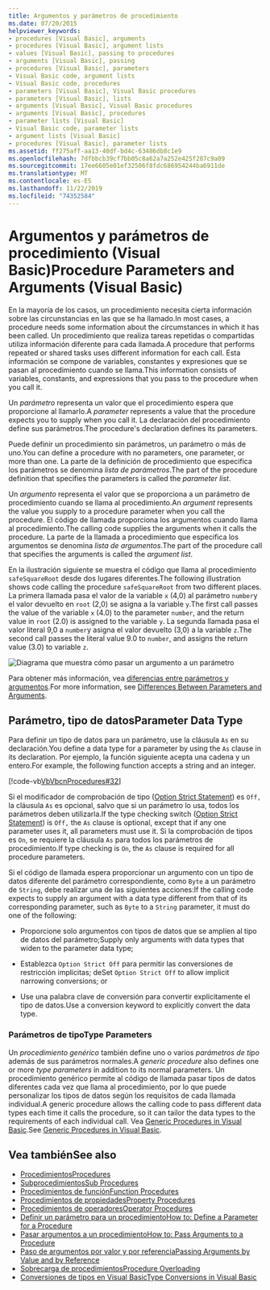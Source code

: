```yaml
---
title: Argumentos y parámetros de procedimiento
ms.date: 07/20/2015
helpviewer_keywords:
- procedures [Visual Basic], arguments
- procedures [Visual Basic], argument lists
- values [Visual Basic], passing to procedures
- arguments [Visual Basic], passing
- procedures [Visual Basic], parameters
- Visual Basic code, argument lists
- Visual Basic code, procedures
- parameters [Visual Basic], Visual Basic procedures
- parameters [Visual Basic], lists
- arguments [Visual Basic], Visual Basic procedures
- arguments [Visual Basic], procedures
- parameter lists [Visual Basic]
- Visual Basic code, parameter lists
- argument lists [Visual Basic]
- procedures [Visual Basic], parameter lists
ms.assetid: ff275aff-aa13-40df-bd4c-63486db8c1e9
ms.openlocfilehash: 7dfbbcb39cf7bb05c8a62a7a252e425f287c9a09
ms.sourcegitcommit: 17ee6605e01ef32506f8fdc686954244ba6911de
ms.translationtype: MT
ms.contentlocale: es-ES
ms.lasthandoff: 11/22/2019
ms.locfileid: "74352584"
---
```

# <a name="procedure-parameters-and-arguments-visual-basic"></a><span data-ttu-id="9cee9-102">Argumentos y parámetros de procedimiento (Visual Basic)</span><span class="sxs-lookup"><span data-stu-id="9cee9-102">Procedure Parameters and Arguments (Visual Basic)</span></span>
<span data-ttu-id="9cee9-103">En la mayoría de los casos, un procedimiento necesita cierta información sobre las circunstancias en las que se ha llamado.</span><span class="sxs-lookup"><span data-stu-id="9cee9-103">In most cases, a procedure needs some information about the circumstances in which it has been called.</span></span> <span data-ttu-id="9cee9-104">Un procedimiento que realiza tareas repetidas o compartidas utiliza información diferente para cada llamada.</span><span class="sxs-lookup"><span data-stu-id="9cee9-104">A procedure that performs repeated or shared tasks uses different information for each call.</span></span> <span data-ttu-id="9cee9-105">Esta información se compone de variables, constantes y expresiones que se pasan al procedimiento cuando se llama.</span><span class="sxs-lookup"><span data-stu-id="9cee9-105">This information consists of variables, constants, and expressions that you pass to the procedure when you call it.</span></span>  
  
 <span data-ttu-id="9cee9-106">Un *parámetro* representa un valor que el procedimiento espera que proporcione al llamarlo.</span><span class="sxs-lookup"><span data-stu-id="9cee9-106">A *parameter* represents a value that the procedure expects you to supply when you call it.</span></span> <span data-ttu-id="9cee9-107">La declaración del procedimiento define sus parámetros.</span><span class="sxs-lookup"><span data-stu-id="9cee9-107">The procedure's declaration defines its parameters.</span></span>  
  
 <span data-ttu-id="9cee9-108">Puede definir un procedimiento sin parámetros, un parámetro o más de uno.</span><span class="sxs-lookup"><span data-stu-id="9cee9-108">You can define a procedure with no parameters, one parameter, or more than one.</span></span> <span data-ttu-id="9cee9-109">La parte de la definición de procedimiento que especifica los parámetros se denomina *lista de parámetros*.</span><span class="sxs-lookup"><span data-stu-id="9cee9-109">The part of the procedure definition that specifies the parameters is called the *parameter list*.</span></span>  
  
 <span data-ttu-id="9cee9-110">Un *argumento* representa el valor que se proporciona a un parámetro de procedimiento cuando se llama al procedimiento.</span><span class="sxs-lookup"><span data-stu-id="9cee9-110">An *argument* represents the value you supply to a procedure parameter when you call the procedure.</span></span> <span data-ttu-id="9cee9-111">El código de llamada proporciona los argumentos cuando llama al procedimiento.</span><span class="sxs-lookup"><span data-stu-id="9cee9-111">The calling code supplies the arguments when it calls the procedure.</span></span> <span data-ttu-id="9cee9-112">La parte de la llamada a procedimiento que especifica los argumentos se denomina *lista de argumentos*.</span><span class="sxs-lookup"><span data-stu-id="9cee9-112">The part of the procedure call that specifies the arguments is called the *argument list*.</span></span>  
  
 <span data-ttu-id="9cee9-113">En la ilustración siguiente se muestra el código que llama al procedimiento `safeSquareRoot` desde dos lugares diferentes.</span><span class="sxs-lookup"><span data-stu-id="9cee9-113">The following illustration shows code calling the procedure `safeSquareRoot` from two different places.</span></span> <span data-ttu-id="9cee9-114">La primera llamada pasa el valor de la variable `x` (4,0) al parámetro `number`y el valor devuelto en `root` (2,0) se asigna a la variable `y`.</span><span class="sxs-lookup"><span data-stu-id="9cee9-114">The first call passes the value of the variable `x` (4.0) to the parameter `number`, and the return value in `root` (2.0) is assigned to the variable `y`.</span></span> <span data-ttu-id="9cee9-115">La segunda llamada pasa el valor literal 9,0 a `number`y asigna el valor devuelto (3,0) a la variable `z`.</span><span class="sxs-lookup"><span data-stu-id="9cee9-115">The second call passes the literal value 9.0 to `number`, and assigns the return value (3.0) to variable `z`.</span></span>  
  
 ![Diagrama que muestra cómo pasar un argumento a un parámetro](./media/procedure-parameters-and-arguments/pass-argument-parameter.gif)  
  
 <span data-ttu-id="9cee9-117">Para obtener más información, vea [diferencias entre parámetros y argumentos](./differences-between-parameters-and-arguments.md).</span><span class="sxs-lookup"><span data-stu-id="9cee9-117">For more information, see [Differences Between Parameters and Arguments](./differences-between-parameters-and-arguments.md).</span></span>  
  
## <a name="parameter-data-type"></a><span data-ttu-id="9cee9-118">Parámetro, tipo de datos</span><span class="sxs-lookup"><span data-stu-id="9cee9-118">Parameter Data Type</span></span>  
 <span data-ttu-id="9cee9-119">Para definir un tipo de datos para un parámetro, use la cláusula `As` en su declaración.</span><span class="sxs-lookup"><span data-stu-id="9cee9-119">You define a data type for a parameter by using the `As` clause in its declaration.</span></span> <span data-ttu-id="9cee9-120">Por ejemplo, la función siguiente acepta una cadena y un entero.</span><span class="sxs-lookup"><span data-stu-id="9cee9-120">For example, the following function accepts a string and an integer.</span></span>  
  
 [!code-vb[VbVbcnProcedures#32](~/samples/snippets/visualbasic/VS_Snippets_VBCSharp/VbVbcnProcedures/VB/Class1.vb#32)]  
  
 <span data-ttu-id="9cee9-121">Si el modificador de comprobación de tipo ([Option Strict Statement](../../../../visual-basic/language-reference/statements/option-strict-statement.md)) es `Off,` la cláusula `As` es opcional, salvo que si un parámetro lo usa, todos los parámetros deben utilizarla.</span><span class="sxs-lookup"><span data-stu-id="9cee9-121">If the type checking switch ([Option Strict Statement](../../../../visual-basic/language-reference/statements/option-strict-statement.md)) is `Off,` the `As` clause is optional, except that if any one parameter uses it, all parameters must use it.</span></span> <span data-ttu-id="9cee9-122">Si la comprobación de tipos es `On`, se requiere la cláusula `As` para todos los parámetros de procedimiento.</span><span class="sxs-lookup"><span data-stu-id="9cee9-122">If type checking is `On`, the `As` clause is required for all procedure parameters.</span></span>  
  
 <span data-ttu-id="9cee9-123">Si el código de llamada espera proporcionar un argumento con un tipo de datos diferente del parámetro correspondiente, como `Byte` a un parámetro de `String`, debe realizar una de las siguientes acciones:</span><span class="sxs-lookup"><span data-stu-id="9cee9-123">If the calling code expects to supply an argument with a data type different from that of its corresponding parameter, such as `Byte` to a `String` parameter, it must do one of the following:</span></span>  
  
- <span data-ttu-id="9cee9-124">Proporcione solo argumentos con tipos de datos que se amplíen al tipo de datos del parámetro;</span><span class="sxs-lookup"><span data-stu-id="9cee9-124">Supply only arguments with data types that widen to the parameter data type;</span></span>  
  
- <span data-ttu-id="9cee9-125">Establezca `Option Strict Off` para permitir las conversiones de restricción implícitas; de</span><span class="sxs-lookup"><span data-stu-id="9cee9-125">Set `Option Strict Off` to allow implicit narrowing conversions; or</span></span>  
  
- <span data-ttu-id="9cee9-126">Use una palabra clave de conversión para convertir explícitamente el tipo de datos.</span><span class="sxs-lookup"><span data-stu-id="9cee9-126">Use a conversion keyword to explicitly convert the data type.</span></span>  
  
### <a name="type-parameters"></a><span data-ttu-id="9cee9-127">Parámetros de tipo</span><span class="sxs-lookup"><span data-stu-id="9cee9-127">Type Parameters</span></span>  
 <span data-ttu-id="9cee9-128">Un *procedimiento genérico* también define uno o varios *parámetros de tipo* además de sus parámetros normales.</span><span class="sxs-lookup"><span data-stu-id="9cee9-128">A *generic procedure* also defines one or more *type parameters* in addition to its normal parameters.</span></span> <span data-ttu-id="9cee9-129">Un procedimiento genérico permite al código de llamada pasar tipos de datos diferentes cada vez que llama al procedimiento, por lo que puede personalizar los tipos de datos según los requisitos de cada llamada individual.</span><span class="sxs-lookup"><span data-stu-id="9cee9-129">A generic procedure allows the calling code to pass different data types each time it calls the procedure, so it can tailor the data types to the requirements of each individual call.</span></span> <span data-ttu-id="9cee9-130">Vea [Generic Procedures in Visual Basic](../../../../visual-basic/programming-guide/language-features/data-types/generic-procedures.md).</span><span class="sxs-lookup"><span data-stu-id="9cee9-130">See [Generic Procedures in Visual Basic](../../../../visual-basic/programming-guide/language-features/data-types/generic-procedures.md).</span></span>  
  
## <a name="see-also"></a><span data-ttu-id="9cee9-131">Vea también</span><span class="sxs-lookup"><span data-stu-id="9cee9-131">See also</span></span>

- [<span data-ttu-id="9cee9-132">Procedimientos</span><span class="sxs-lookup"><span data-stu-id="9cee9-132">Procedures</span></span>](./index.md)
- [<span data-ttu-id="9cee9-133">Subprocedimientos</span><span class="sxs-lookup"><span data-stu-id="9cee9-133">Sub Procedures</span></span>](./sub-procedures.md)
- [<span data-ttu-id="9cee9-134">Procedimientos de función</span><span class="sxs-lookup"><span data-stu-id="9cee9-134">Function Procedures</span></span>](./function-procedures.md)
- [<span data-ttu-id="9cee9-135">Procedimientos de propiedades</span><span class="sxs-lookup"><span data-stu-id="9cee9-135">Property Procedures</span></span>](./property-procedures.md)
- [<span data-ttu-id="9cee9-136">Procedimientos de operadores</span><span class="sxs-lookup"><span data-stu-id="9cee9-136">Operator Procedures</span></span>](./operator-procedures.md)
- [<span data-ttu-id="9cee9-137">Definir un parámetro para un procedimiento</span><span class="sxs-lookup"><span data-stu-id="9cee9-137">How to: Define a Parameter for a Procedure</span></span>](./how-to-define-a-parameter-for-a-procedure.md)
- [<span data-ttu-id="9cee9-138">Pasar argumentos a un procedimiento</span><span class="sxs-lookup"><span data-stu-id="9cee9-138">How to: Pass Arguments to a Procedure</span></span>](./how-to-pass-arguments-to-a-procedure.md)
- [<span data-ttu-id="9cee9-139">Paso de argumentos por valor y por referencia</span><span class="sxs-lookup"><span data-stu-id="9cee9-139">Passing Arguments by Value and by Reference</span></span>](./passing-arguments-by-value-and-by-reference.md)
- [<span data-ttu-id="9cee9-140">Sobrecarga de procedimientos</span><span class="sxs-lookup"><span data-stu-id="9cee9-140">Procedure Overloading</span></span>](./procedure-overloading.md)
- [<span data-ttu-id="9cee9-141">Conversiones de tipos en Visual Basic</span><span class="sxs-lookup"><span data-stu-id="9cee9-141">Type Conversions in Visual Basic</span></span>](../../../../visual-basic/programming-guide/language-features/data-types/type-conversions.md)
